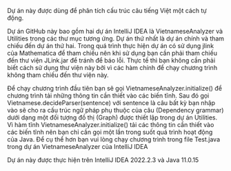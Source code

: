 Dự án này được dùng để phân tích cấu trúc câu tiếng Việt một cách tự động.

Dự án GitHub này bao gồm hai dự án IntelliJ IDEA là VietnameseAnalyzer và Utilities trong các thư mục tương ứng. Dự án thứ nhất là dự án chính và tham chiếu đến dự án thứ hai. Trong quá trình thực hiện dự án có sử dụng jlink của Mathematica để tham chiếu nên khi sử dụng bạn cần phải tham chiếu đến thư viện JLink.jar để tránh để báo lỗi. Thực tế thì bạn không cần phải biết cách sử dụng thư viện này bởi vì các hàm chính để chạy chương trình không tham chiếu đến thư viện này.

Để chạy chương trình đầu tiên bạn sẽ gọi VietnameseAnalyzer.initialize() để chương trình tải những thông tin cần thiết vào các biến tĩnh. Sau đó gọi Vietnamese.decideParser(sentence) với sentence là câu bất kỳ bạn nhập vào sẽ cho ra cấu trúc ngữ pháp phụ thuộc của câu (Dependency grammar) dưới dạng một đối tượng đồ thị (Graph) được thiết lập trong dự án Utilities. Vì hàm tĩnh VietnameseAnalyzer.initialize() tải các thông tin cần thiết vào các biến tĩnh nên bạn chỉ cần gọi một lần trong suốt quá trình hoạt động của Java. Để cụ thể hơn bạn vui lòng chạy chương trình trong file Test.java trong dự án VietnameseAnalyzer của IntelliJ IDEA

Dự án này được thực hiện trên IntelliJ IDEA 2022.2.3 và Java 11.0.15
